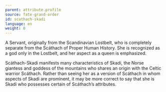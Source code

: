 ```yaml
---
parent: attribute.profile
source: fate-grand-order
id: scathach-skadi
language: en
weight: 0
---
```


A Servant, originally from the Scandinavian Lostbelt, who is completely separate from the Scáthach of Proper Human History. She is recognized as a god only in the Lostbelt, and her aspect as a queen is emphasized.

Scáthach-Skadi manifests many characteristics of Skadi, the Norse giantess and goddess of the mountains who shares an origin with the Celtic warrior Scáthach. Rather than seeing her as a version of Scáthach in whom aspects of Skadi are prominent, it may be more correct to say that she is Skadi who possesses certain of Scáthach’s attributes.
